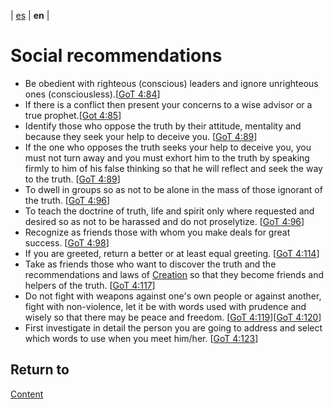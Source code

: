 | [es](../español/recomendaciones-sociales.md) | **en** |

# Social recommendations

- Be obedient with righteous (conscious) leaders and ignore unrighteous ones (consciousless).[[GoT 4:84](./references.md/#GoT)]
- If there is a conflict then present your concerns to a wise advisor or a true prophet.[[Got 4:85](./references.md/#GoT)]
- Identify those who oppose the truth by their attitude, mentality and because they seek your help to deceive you. [[GoT 4:89](./references.md/#GoT)]
- If the one who opposes the truth seeks your help to deceive you, you must not turn away and you must exhort him to the truth by speaking firmly to him of his false thinking so that he will reflect and seek the way to the truth. [[GoT 4:89](./references.md/#GoT)]
- To dwell in groups so as not to be alone in the mass of those ignorant of the truth. [[GoT 4:96](./references.md/#GoT)]
- To teach the doctrine of truth, life and spirit only where requested and desired so as not to be harassed and do not proselytize. [[GoT 4:96](./references.md/#GoT)]
- Recognize as friends those with whom you make deals for great success. [[GoT 4:98](./references.md/#GoT)]
- If you are greeted, return a better or at least equal greeting. [[GoT 4:114](./references.md/#GoT)]
- Take as friends those who want to discover the truth and the recommendations and laws of [Creation](./definitions.md/#creation) so that they become friends and helpers of the truth. [[GoT 4:117](./references.md/#GoT)]
- Do not fight with weapons against one's own people or against another, fight with non-violence, let it be with words used with prudence and wisely so that there may be peace and freedom. [[GoT 4:119](./references.md/#GoT)][[GoT 4:120](./references.md/#GoT)]
- First investigate in detail the person you are going to address and select which words to use when you meet him/her. [[GoT 4:123](./references.md/#GoT)]


## Return to

[Content](./content.md)
